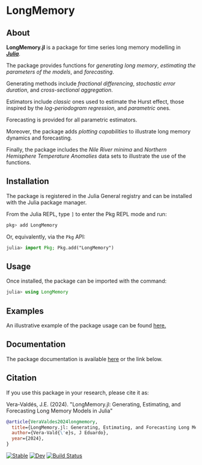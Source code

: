 # LongMemory

## About

**LongMemory.jl** is a package for time series long memory modelling in ***[Julia](https://julialang.org/)***.

The package provides functions for *generating long memory*, *estimating the parameters of the models*, and *forecasting*.

Generating methods include *fractional differencing*, *stochastic error duration*, and *cross-sectional aggregation*.

Estimators include *classic* ones used to estimate the Hurst effect, those inspired by the *log-periodogram regression*, and *parametric* ones.

Forecasting is provided for all parametric estimators.

Moreover, the package adds *plotting capabilities* to illustrate long memory dynamics and forecasting.

Finally, the package includes the *Nile River minima* and *Northern Hemisphere Temperature Anomalies* data sets to illustrate the use of the functions.

## Installation

The package is registered in the Julia General registry and can be installed with the Julia package manager.

From the Julia REPL, type `]` to enter the Pkg REPL mode and run:

```julia
pkg> add LongMemory
```

Or, equivalently, via the `Pkg` API:

```julia
julia> import Pkg; Pkg.add("LongMemory")
```

## Usage

Once installed, the package can be imported with the command:

```julia
julia> using LongMemory
```

## Examples

An illustrative example of the package usage can be found [here.](https://everval.github.io/files/LM_notebook_illustration.html)

## Documentation

The package documentation is available [here](https://everval.github.io/LongMemory.jl/) or the link below.

## Citation

If you use this package in your research, please cite it as:

Vera-Valdés, J.E. (2024). "LongMemory.jl: Generating, Estimating, and Forecasting Long Memory Models in Julia"

```bibtex
@article{VeraValdes2024longmemory,
  title={LongMemory.jl: Generating, Estimating, and Forecasting Long Memory Models in Julia},
  author={Vera-Vald{\'e}s, J Eduardo},
  year={2024},
}
```

[![Stable](https://img.shields.io/badge/docs-stable-blue.svg)](https://everval.github.io/LongMemory.jl/)
[![Dev](https://img.shields.io/badge/docs-dev-blue.svg)](https://everval.github.io/LongMemory.jl/dev/)
[![Build Status](https://github.com/everval/LongMemory.jl/actions/workflows/CI.yml/badge.svg?branch=master)](https://github.com/everval/LongMemory.jl/actions/workflows/CI.yml?query=branch%3Amaster)
